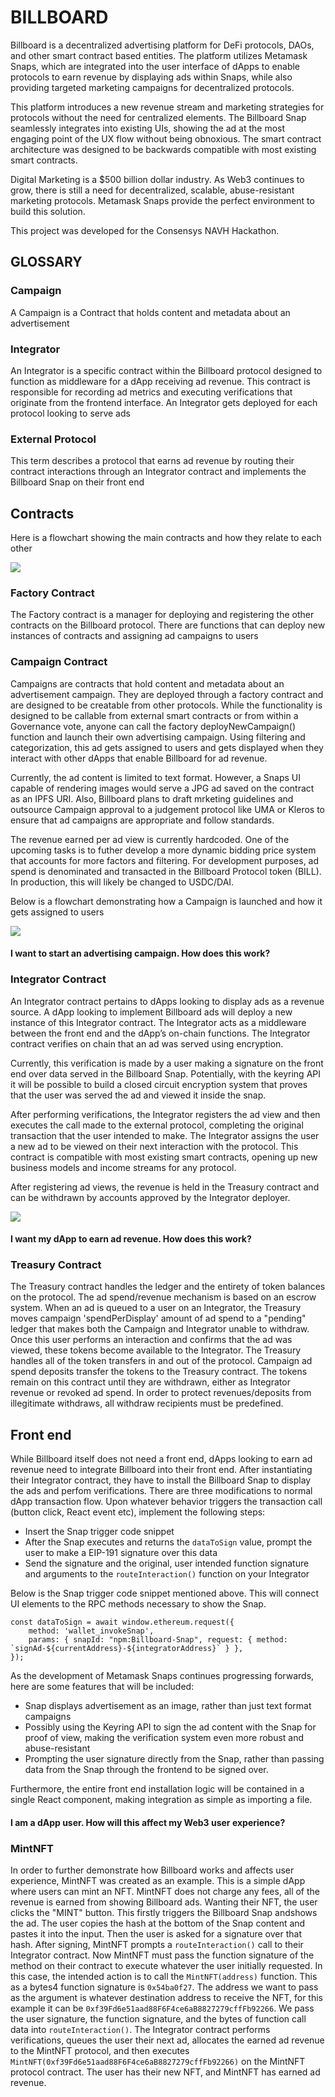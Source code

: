 # BILLBOARD

Billboard is a decentralized advertising platform for DeFi protocols, DAOs, and other smart contract based entities. The platform utilizes Metamask Snaps, which are integrated into the user interface of dApps to enable protocols to earn revenue by displaying ads within Snaps, while also providing targeted marketing campaigns for decentralized protocols.

This platform introduces a new revenue stream and marketing strategies for protocols without the need for centralized elements. The Billboard Snap seamlessly integrates into existing UIs, showing the ad at the most engaging point of the UX flow without being obnoxious. The smart contract architecture was designed to be backwards compatible with most existing smart contracts.

Digital Marketing is a $500 billion dollar industry. As Web3 continues to grow, there is still a need for decentralized, scalable, abuse-resistant marketing protocols. Metamask Snaps provide the perfect environment to build this solution.

This project was developed for the Consensys NAVH Hackathon.

## GLOSSARY

### Campaign
A Campaign is a Contract that holds content and metadata about an advertisement
### Integrator
An Integrator is a specific contract within the Billboard protocol designed to function as middleware for a dApp receiving ad revenue. This contract is responsible for recording ad metrics and executing verifications that originate from the frontend interface. An Integrator gets deployed for each protocol looking to serve ads
### External Protocol
This term describes a protocol that earns ad revenue by routing their contract interactions through an Integrator contract and implements the Billboard Snap on their front end

## Contracts

Here is a flowchart showing the main contracts and how they relate to each other

![](./UI/next-app/src/img/contractsFlowchart.png) 

### Factory Contract

The Factory contract is a manager for deploying and registering the other contracts on the Billboard protocol. There are functions that can deploy new instances of contracts and assigning ad campaigns to users  

### Campaign Contract

Campaigns are contracts that hold content and metadata about an advertisement campaign. They are deployed through a factory contract and are designed to be creatable from other protocols. While the functionality is designed to be callable from external smart contracts or from within a Governance vote, anyone can call the factory deployNewCampaign() function and launch their own advertising campaign. Using filtering and categorization, this ad gets assigned to users and gets displayed when they interact with other dApps that enable Billboard for ad revenue. 

Currently, the ad content is limited to text format. However, a Snaps UI capable of  rendering images would serve a JPG ad saved on the contract as an IPFS URI. Also, Billboard plans to draft mrketing guidelines and outsource Campaign approval to a judgement protocol like UMA or Kleros to ensure that ad campaigns are appropriate and follow standards.

The revenue earned per ad view is currently hardcoded. One of the upcoming tasks is to futher develop a more dynamic bidding price system that accounts for more factors and filtering. For development purposes, ad spend is denominated and transacted in the Billboard Protocol token (BILL). In production, this will likely be changed to USDC/DAI.

Below is a flowchart demonstrating how a Campaign is launched and how it gets assigned to users

![](./UI/next-app/src/img/campaignFlowchart.png)

#### I want to start an advertising campaign. How does this work?

### Integrator Contract

An Integrator contract pertains to dApps looking to display ads as a revenue source. A dApp looking to implement Billboard ads will deploy a new instance of this Integrator contract. The Integrator acts as a middleware between the front end and the dApp’s on-chain functions. The Integrator contract verifies on chain that an ad was served using encryption.

Currently, this verification is made by a user making a signature on the front end over data served in the Billboard Snap. Potentially, with the keyring API it will be possible to build a closed circuit encryption system that proves that the user was served the ad and viewed it inside the snap. 

After performing verifications, the Integrator registers the ad view and then executes the call made to the external protocol, completing the original transaction that the user intended to make. The Integrator assigns the user a new ad to be viewed on their next interaction with the protocol. This contract is compatible with most existing smart contracts, opening up new business models and income streams for any protocol.

After registering ad views, the revenue is held in the Treasury contract and can be withdrawn by accounts approved by the Integrator deployer.

![](./UI/next-app/src/img/integratorFlowchart.png) 

#### I want my dApp to earn ad revenue. How does this work?


### Treasury Contract

The Treasury contract handles the ledger and the entirety of token balances on the protocol. The ad spend/revenue mechanism is based on an escrow system. When an ad is queued to a user on an Integrator, the Treasury moves campaign 'spendPerDisplay' amount of ad spend to a "pending" ledger that makes both the Campaign and Integrator unable to withdraw. Once this user performs an interaction and confirms that the ad was viewed, these tokens become available to the Integrator. The Treasury handles all of the token transfers in and out of the protocol. Campaign ad spend deposits transfer the tokens to the Treasury contract. The tokens remain on this contract until they are withdrawn, either as Integrator revenue or revoked ad spend. In order to protect revenues/deposits from illegitimate withdraws, all withdraw recipients must be predefined.

## Front end

While Billboard itself does not need a front end, dApps looking to earn ad revenue need to integrate Billboard into their front end. After instantiating their Integrator contract, they have to install the Billboard Snap to display the ads and perfom verifications. There are three modifications to normal dApp transaction flow. Upon whatever behavior triggers the transaction call (button click, React event etc), implement the following steps:
- Insert the Snap trigger code snippet
- After the Snap executes and returns the `dataToSign` value, prompt the user to make a EIP-191 signature over this data
- Send the signature and the original, user intended function signature and arguments to the `routeInteraction()` function on your Integrator

Below is the Snap trigger code snippet mentioned above. This will connect UI elements to the RPC methods necessary to show the Snap.

```
const dataToSign = await window.ethereum.request({
    method: 'wallet_invokeSnap',
    params: { snapId: "npm:Billboard-Snap", request: { method: `signAd-${currentAddress}-${integratorAddress}` } },
});
```

As the development of Metamask Snaps continues progressing forwards, here are some features that will be included:
- Snap displays advertisement as an image, rather than just text format campaigns
- Possibly using the Keyring API to sign the ad content with the Snap for proof of view, making the verification system even more robust and abuse-resistant
- Prompting the user signature directly from the Snap, rather than passing data from the Snap through the frontend to be signed over.

Furthermore, the entire front end installation logic will be contained in a single React component, making integration as simple as importing a file.

#### I am a dApp user. How will this affect my Web3 user experience?


### MintNFT

In order to further demonstrate how Billboard works and affects user experience, MintNFT was created as an example. This is a simple dApp where users can mint an NFT. MintNFT does not charge any fees, all of the revenue is earned from showing Billboard ads. Wanting their NFT, the user clicks the "MINT" button. This firstly triggers the Billboard Snap andshows the ad. The user copies the hash at the bottom of the Snap content and pastes it into the input. Then the  user is asked for a signature over that hash. After signing, MintNFT prompts a `routeInteraction()` call to their Integrator contract. Now MintNFT must pass the function signature of the method on their contract to execute whatever the user initially requested. In this case, the intended action is to call the `MintNFT(address)` function. This as a bytes4 function signature is `0x54ba0f27`. The address we want to pass as the argument is whatever destination address to receive the NFT, for this example it can be `0xf39Fd6e51aad88F6F4ce6aB8827279cffFb92266`. We pass the user signature, the function signature, and the bytes of function call data into `routeInteraction()`. The Integrator contract performs verifications, queues the user their next ad, allocates the earned ad revenue to the MintNFT protocol, and then executes `MintNFT(0xf39Fd6e51aad88F6F4ce6aB8827279cffFb92266)` on the MintNFT protocol contract. The user has their new NFT, and MintNFT has earned ad revenue.

